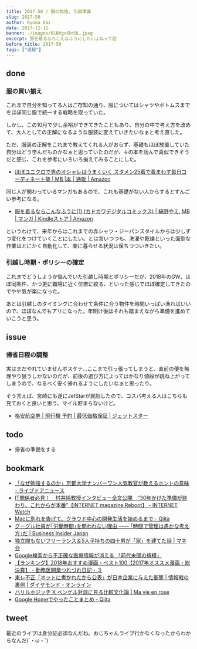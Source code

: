 ```yaml
---
title: 2017-50 / 服の勉強, 引越準備
slug: 2017-50
author: Ryoma Kai
date: 2017-12-11
banner: ./images/81NVgx6btRL.jpeg
excerpt: 服を着るならこんなふうにしたいよねって話
before_title: 2017-50
tags: ["週報"]
---
```


done
----

###  服の買い揃え

これまで自分を知ってる人はご存知の通り、服についてはシャツやボトムスまでをほぼ同じ服で統一する戦略を取っていた。

しかし、この10月で少し余裕ができてきたこともあり、自分の中で考え方を改めて、大人としての正解になるような服装に変えていきたいなぁと考え直した。

ただ、服装の正解をこれまで教えてくれる人がおらず、基礎もほぼ放置していた自分はどう学んだものかなぁと思っていたのだが、↓の本を読んで真似できそうだと感じ、これを参考にいろいろ揃えてみることにした。

- [ほぼユニクロで男のオシャレはうまくいく スタメン25着で着まわす毎日コーディネート塾 | MB |本 | 通販 | Amazon](https://www.amazon.co.jp/dp/4087816184)

同じ人が関わっているマンガもあるので、これも基礎がない人からするとすんごい参考になる。

- [服を着るならこんなふうに(1) (カドカワデジタルコミックス) | 縞野やえ, MB | マンガ | Kindleストア | Amazon](https://www.amazon.co.jp/dp/B018V21MIW)

というわけで、来年からはこれまでの赤シャツ・ジーパンスタイルからは少しずつ変化をつけていくことにしたい。とは言いつつも、洗濯や乾燥といった面倒な作業はとにかく自動化して、楽に暮らせる状況は保ちつついきたい。

###  引越し時期・ポリシーの確定

これまでどうしようか悩んでいた引越し時期とポリシーだが、2018年のGW、ほぼ同条件、かつ更に職場に近く位置に絞る、といった感じでほぼ確定してきたのでやや気が楽になった。

あとは引越しのタイミングに合わせて条件に合う物件を時間いっぱい漁ればいいので、ほぼなんでもアリになった。年明け後はそれも踏まえながら準備を進めていこうと思う。

issue
----

###  帰省日程の調整

実はまだやれていませんボスケテ...ここまで引っ張ってしまうと、直前の便を無理やり狙うしかないのだが、前後の選び方によってはかなり値段が跳ね上がってしまうので、なるべく安く帰れるようにしたいなぁと思ったり。

そう言えば、宮崎にも遂にJetStarが就航したので、コスパ考える人はこちらも見ておくと良いと思う。マイル貯まらないけど。

- [格安航空券 | 飛行機 予約 | 最低価格保証 | ジェットスター](https://www.jetstar.com/jp/ja/home?tab=1)

todo
----

- 帰省の準備をする

bookmark
----

- [「なぜ勉強するのか」京都大学ナンバーワン人気教官が教えるホントの意味 - ライブドアニュース](https://news.livedoor.com/article/detail/13971240/)
- [IT関係者必見！　村井純教授インタビュー全文公開　“30年かけた準備が終わり、これからが本番”【iNTERNET magazine Reboot】 - INTERNET Watch](https://internet.watch.impress.co.jp/docs/imreboot/column/1094016.html)
- [Macに別れを告げて、クラウド中心の開発生活を始めるまで - Qiita](https://qiita.com/cognitom/items/c489991a05f9abac748f)
- [グーグル社員が｢労働時間｣を問われない理由 —— ｢時間で管理は愚かな考え方｣だ | Business Insider Japan](https://www.businessinsider.jp/post-107928)
- [独立間もないフリーランス＆5人子持ちの四十男が「家」を建てた話 | マネ会](https://hikakujoho.com/life/15821100003232)
- [Google検索から不正確な医療情報が消える 「前代未聞の規模」](https://www.buzzfeed.com/jp/seiichirokuchiki/google-update-02)
- [【ランキング】2018年おすすめ漫画・ベスト100【2017年オススメ漫画・総決算】 - 勤務医開業つれづれ日記・３](https://kaigyou-turezure.hatenablog.jp/entry/2017/12/07/232836)
- [東レ不正「ネットに書かれたから公表」が日本企業に与えた衝撃 | 情報戦の裏側 | ダイヤモンド・オンライン](https://diamond.jp/articles/-/152094)
- [ハリルホジッチ X ベンゲル対談に見る比較文化論 | Ma vie en rose](http://mo-chico.jugem.jp/?eid=119)
- [Google Homeでやったことまとめ - Qiita](https://qiita.com/miso_develop/items/99624915d3d6e41a5fb3)

tweet
----

最近のライブは身分証必須なんだね。おじちゃんライブ行かなくなったからわからなんだ(´・ω・`)

<Tweet tweetLink="https://twitter.com/legnoh/status/939403962695872517" />
